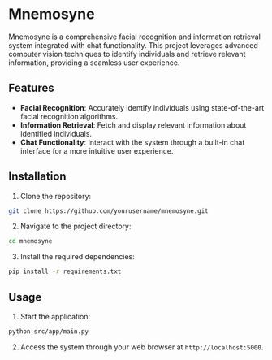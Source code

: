 # Mnemosyne

Mnemosyne is a comprehensive facial recognition and information retrieval system integrated with chat functionality. This project leverages advanced computer vision techniques to identify individuals and retrieve relevant information, providing a seamless user experience.

## Features

- **Facial Recognition**: Accurately identify individuals using state-of-the-art facial recognition algorithms.
- **Information Retrieval**: Fetch and display relevant information about identified individuals.
- **Chat Functionality**: Interact with the system through a built-in chat interface for a more intuitive user experience.

## Installation

1. Clone the repository:
  ```sh
  git clone https://github.com/yourusername/mnemosyne.git
  ```
2. Navigate to the project directory:
  ```sh
  cd mnemosyne
  ```
3. Install the required dependencies:
  ```sh
  pip install -r requirements.txt
  ```

## Usage

1. Start the application:
  ```sh
  python src/app/main.py
  ```
2. Access the system through your web browser at `http://localhost:5000`.

<!-- ## Contributing

We welcome contributions! Please read our [Contributing Guidelines](CONTRIBUTING.md) for more details.

## License

This project is licensed under the MIT License. See the [LICENSE](LICENSE) file for more information.

## Contact

For any inquiries or support, please contact [yourname@domain.com](mailto:yourname@domain.com). -->
